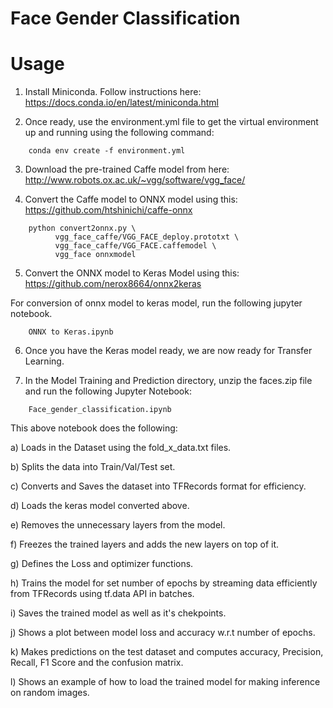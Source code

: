# Face Gender Classification

# Usage

1. Install Miniconda. Follow instructions here: https://docs.conda.io/en/latest/miniconda.html

2. Once ready, use the environment.yml file to get the virtual environment up and running using the following command:
```
    conda env create -f environment.yml
```

3. Download the pre-trained Caffe model from here: http://www.robots.ox.ac.uk/~vgg/software/vgg_face/

4. Convert the Caffe model to ONNX model using this: https://github.com/htshinichi/caffe-onnx
```    
    python convert2onnx.py \
          vgg_face_caffe/VGG_FACE_deploy.prototxt \
          vgg_face_caffe/VGG_FACE.caffemodel \
          vgg_face onnxmodel
```

5. Convert the ONNX model to Keras Model using this: https://github.com/nerox8664/onnx2keras

For conversion of onnx model to keras model, run the following jupyter notebook.
```
    ONNX to Keras.ipynb
```

6. Once you have the Keras model ready, we are now ready for Transfer Learning.

7. In the Model Training and Prediction directory, unzip the faces.zip file and run the following Jupyter Notebook:
```
    Face_gender_classification.ipynb
```

This above notebook does the following:

a) Loads in the Dataset using the fold_x_data.txt files.

b) Splits the data into Train/Val/Test set.

c) Converts and Saves the dataset into TFRecords format for efficiency.

d) Loads the keras model converted above.

e) Removes the unnecessary layers from the model.

f) Freezes the trained layers and adds the new layers on top of it.

g) Defines the Loss and optimizer functions.

h) Trains the model for set number of epochs by streaming data efficiently from TFRecords using tf.data API in batches.

i) Saves the trained model as well as it's chekpoints.

j) Shows a plot between model loss and accuracy w.r.t number of epochs.

k) Makes predictions on the test dataset and computes accuracy, Precision, Recall, F1 Score and the confusion matrix.

l) Shows an example of how to load the trained model for making inference on random images.

